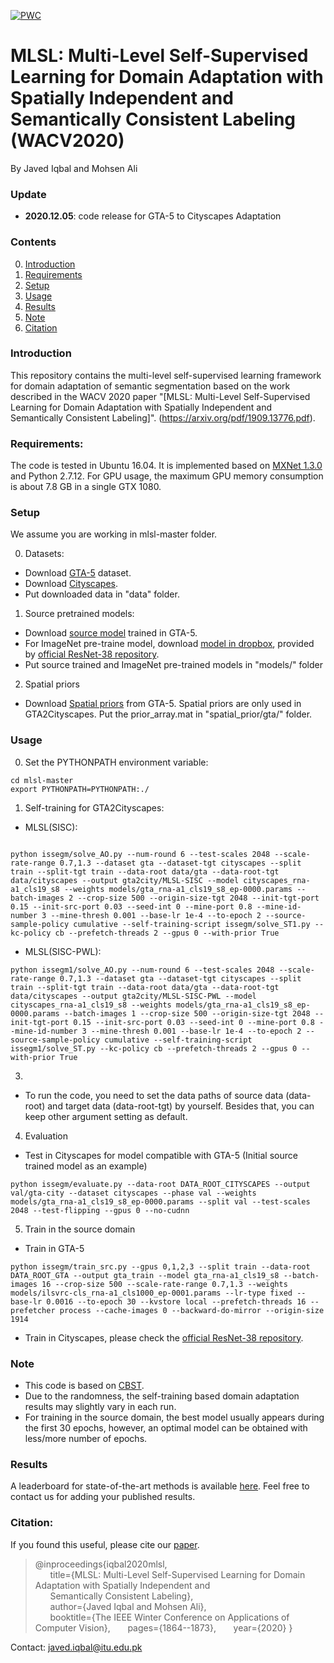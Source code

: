 
[![PWC](https://img.shields.io/endpoint.svg?url=https://paperswithcode.com/badge/mlsl-multi-level-self-supervised-learning-for/synthetic-to-real-translation-on-gtav-to)](https://paperswithcode.com/sota/synthetic-to-real-translation-on-gtav-to?p=mlsl-multi-level-self-supervised-learning-for)
# MLSL: Multi-Level Self-Supervised Learning for Domain Adaptation with Spatially Independent and Semantically Consistent Labeling (WACV2020)

By Javed Iqbal and Mohsen Ali

### Update
- **2020.12.05**: code release for GTA-5 to Cityscapes Adaptation

### Contents
0. [Introduction](#introduction)
0. [Requirements](#requirements)
0. [Setup](#models)
0. [Usage](#usage)
0. [Results](#results)
0. [Note](#note)
0. [Citation](#citation)

### Introduction
This repository contains the multi-level self-supervised learning framework for domain adaptation of semantic segmentation based on the work described in the WACV 2020 paper "[MLSL: Multi-Level Self-Supervised Learning for Domain Adaptation with Spatially Independent and Semantically Consistent Labeling]". 
(https://arxiv.org/pdf/1909.13776.pdf).

### Requirements:
The code is tested in Ubuntu 16.04. It is implemented based on [MXNet 1.3.0](https://mxnet.apache.org/install/index.html?platform=Linux&language=Python&processor=GPU) and Python 2.7.12. For GPU usage, the maximum GPU memory consumption is about 7.8 GB in a single GTX 1080.


### Setup
We assume you are working in mlsl-master folder.

0. Datasets:
- Download [GTA-5](https://download.visinf.tu-darmstadt.de/data/from_games/) dataset. 
- Download [Cityscapes](https://www.cityscapes-dataset.com/).
- Put downloaded data in "data" folder.
1. Source pretrained models:
- Download [source model](https://drive.google.com/file/d/19QEVSdCTS4KwSyPLbquqQ5bgRi5OGME0/view?usp=sharing) trained in GTA-5.
- For ImageNet pre-traine model, download [model in dropbox](https://www.dropbox.com/s/n2eewzy7bn7lhk0/ilsvrc-cls_rna-a1_cls1000_ep-0001.params?dl=0), provided by [official ResNet-38 repository](https://github.com/itijyou/ademxapp).
- Put source trained and ImageNet pre-trained models in "models/" folder
2. Spatial priors 
- Download [Spatial priors](https://www.dropbox.com/s/o6xac8r3z30huxs/prior_array.mat?dl=0) from GTA-5. Spatial priors are only used in GTA2Cityscapes. Put the prior_array.mat in "spatial_prior/gta/" folder.

### Usage
0. Set the PYTHONPATH environment variable:
~~~~
cd mlsl-master
export PYTHONPATH=PYTHONPATH:./
~~~~
1. Self-training for GTA2Cityscapes:
- MLSL(SISC):
~~~~

python issegm/solve_AO.py --num-round 6 --test-scales 2048 --scale-rate-range 0.7,1.3 --dataset gta --dataset-tgt cityscapes --split train --split-tgt train --data-root data/gta --data-root-tgt data/cityscapes --output gta2city/MLSL-SISC --model cityscapes_rna-a1_cls19_s8 --weights models/gta_rna-a1_cls19_s8_ep-0000.params --batch-images 2 --crop-size 500 --origin-size-tgt 2048 --init-tgt-port 0.15 --init-src-port 0.03 --seed-int 0 --mine-port 0.8 --mine-id-number 3 --mine-thresh 0.001 --base-lr 1e-4 --to-epoch 2 --source-sample-policy cumulative --self-training-script issegm/solve_ST1.py --kc-policy cb --prefetch-threads 2 --gpus 0 --with-prior True
~~~~
- MLSL(SISC-PWL):
~~~~
python issegm1/solve_AO.py --num-round 6 --test-scales 2048 --scale-rate-range 0.7,1.3 --dataset gta --dataset-tgt cityscapes --split train --split-tgt train --data-root data/gta --data-root-tgt data/cityscapes --output gta2city/MLSL-SISC-PWL --model cityscapes_rna-a1_cls19_s8 --weights models/gta_rna-a1_cls19_s8_ep-0000.params --batch-images 1 --crop-size 500 --origin-size-tgt 2048 --init-tgt-port 0.15 --init-src-port 0.03 --seed-int 0 --mine-port 0.8 --mine-id-number 3 --mine-thresh 0.001 --base-lr 1e-4 --to-epoch 2 --source-sample-policy cumulative --self-training-script issegm1/solve_ST.py --kc-policy cb --prefetch-threads 2 --gpus 0 --with-prior True

~~~~
3. 
- To run the code, you need to set the data paths of source data (data-root) and target data (data-root-tgt) by yourself. Besides that, you can keep other argument setting as default.

4. Evaluation
- Test in Cityscapes for model compatible with GTA-5 (Initial source trained model as an example)
~~~~
python issegm/evaluate.py --data-root DATA_ROOT_CITYSCAPES --output val/gta-city --dataset cityscapes --phase val --weights models/gta_rna-a1_cls19_s8_ep-0000.params --split val --test-scales 2048 --test-flipping --gpus 0 --no-cudnn
~~~~

5. Train in the source domain
- Train in GTA-5
~~~~
python issegm/train_src.py --gpus 0,1,2,3 --split train --data-root DATA_ROOT_GTA --output gta_train --model gta_rna-a1_cls19_s8 --batch-images 16 --crop-size 500 --scale-rate-range 0.7,1.3 --weights models/ilsvrc-cls_rna-a1_cls1000_ep-0001.params --lr-type fixed --base-lr 0.0016 --to-epoch 30 --kvstore local --prefetch-threads 16 --prefetcher process --cache-images 0 --backward-do-mirror --origin-size 1914
~~~~

- Train in Cityscapes, please check the [official ResNet-38 repository](https://github.com/itijyou/ademxapp).

### Note
- This code is based on [CBST](https://github.com/yzou2/CBST).
- Due to the randomness, the self-training based domain adaptation results may slightly vary in each run.
- For training in the source domain, the best model usually appears during the first 30 epochs, however, an optimal model can be obtained with less/more number of epochs. 








### Results
A leaderboard for state-of-the-art methods is available [here](https://github.com/engrjavediqbal/udass-leaderboard). Feel free to contact us for adding your published results.

### Citation:
If you found this useful, please cite our [paper](https://openaccess.thecvf.com/content_WACV_2020/papers/Iqbal_MLSL_Multi-Level_Self-Supervised_Learning_for_Domain_Adaptation_with_Spatially_Independent_WACV_2020_paper.pdf). 

>@inproceedings{iqbal2020mlsl,  
>&nbsp; &nbsp; &nbsp;    title={MLSL: Multi-Level Self-Supervised Learning for Domain Adaptation with Spatially Independent and  
>&nbsp; &nbsp; &nbsp;     Semantically Consistent Labeling},  
>&nbsp; &nbsp; &nbsp;     author={Javed Iqbal and Mohsen Ali},  
>&nbsp; &nbsp; &nbsp;     booktitle={The IEEE Winter Conference on Applications of Computer Vision}, 
>&nbsp; &nbsp; &nbsp;     pages={1864--1873}, 
>&nbsp; &nbsp; &nbsp;     year={2020} 
>}


Contact: javed.iqbal@itu.edu.pk
